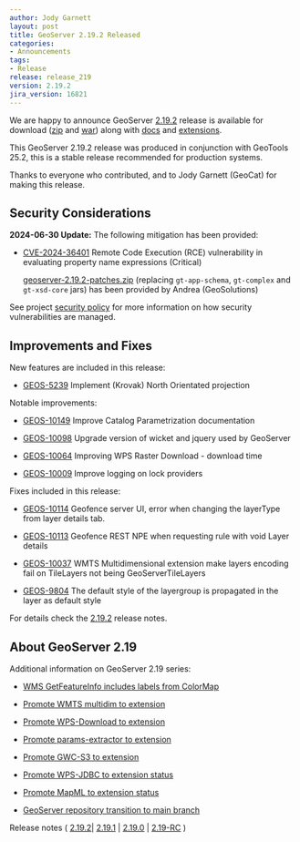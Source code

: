 ```yaml
---
author: Jody Garnett
layout: post
title: GeoServer 2.19.2 Released
categories:
- Announcements
tags:
- Release
release: release_219
version: 2.19.2
jira_version: 16821
---
```


We are happy to announce GeoServer [2.19.2](/release/2.19.2/) release is available for download  ([zip](https://sourceforge.net/projects/geoserver/files/GeoServer/2.19.2/geoserver-2.19.2-bin.zip/download) and [war](https://sourceforge.net/projects/geoserver/files/GeoServer/2.19.2/geoserver-2.19.2-war.zip/download)) along with [docs](https://sourceforge.net/projects/geoserver/files/GeoServer/2.19.2/geoserver-2.19.2-htmldoc.zip/download) and [extensions](https://sourceforge.net/projects/geoserver/files/GeoServer/2.19.2/extensions/).

This GeoServer 2.19.2 release was produced in conjunction with GeoTools 25.2, this is a stable release recommended for production systems.

Thanks to everyone who contributed, and to Jody Garnett (GeoCat) for making this release.

## Security Considerations

**2024-06-30 Update:** The following mitigation has been provided:

* [CVE-2024-36401](https://github.com/geoserver/geoserver/security/advisories/GHSA-6jj6-gm7p-fcvv) Remote Code Execution (RCE) vulnerability in evaluating property name expressions (Critical)

  [geoserver-2.19.2-patches.zip](https://sourceforge.net/projects/geoserver/files/GeoServer/2.19.2/geoserver-2.19.2-patches.zip/download) (replacing `gt-app-schema`, `gt-complex` and `gt-xsd-core` jars) has been provided by Andrea (GeoSolutions)

See project [security policy](https://github.com/geoserver/geoserver/blob/main/SECURITY.md) for more information on how security vulnerabilities are managed.

## Improvements and Fixes

New features are included in this release:

* [GEOS-5239](https://osgeo-org.atlassian.net/browse/GEOS-5239) Implement \(Krovak\) North Orientated projection

Notable improvements:

* [GEOS-10149](https://osgeo-org.atlassian.net/browse/GEOS-10149) Improve Catalog Parametrization documentation

* [GEOS-10098](https://osgeo-org.atlassian.net/browse/GEOS-10098) Upgrade version of wicket and jquery used by GeoServer

* [GEOS-10064](https://osgeo-org.atlassian.net/browse/GEOS-10064) Improving WPS Raster Download - download time

* [GEOS-10009](https://osgeo-org.atlassian.net/browse/GEOS-10009) Improve logging on lock providers

Fixes included in this release:

* [GEOS-10114](https://osgeo-org.atlassian.net/browse/GEOS-10114) Geofence server UI, error when changing the layerType from layer details tab.

* [GEOS-10113](https://osgeo-org.atlassian.net/browse/GEOS-10113) Geofence REST NPE when requesting rule with void Layer details

* [GEOS-10037](https://osgeo-org.atlassian.net/browse/GEOS-10037) WMTS Multidimensional extension make layers encoding fail on TileLayers not being GeoServerTileLayers

* [GEOS-9804](https://osgeo-org.atlassian.net/browse/GEOS-9804) The default style of the layergroup is propagated in the layer as default style


For details check the [2.19.2](https://osgeo-org.atlassian.net/jira/secure/ReleaseNote.jspa?projectId=10000&version=16821) release notes.

## About GeoServer 2.19

Additional information on GeoServer 2.19 series:

* [WMS GetFeatureInfo includes labels from ColorMap ](https://docs.geoserver.org/stable/en/user/tutorials/GetFeatureInfo/raster.html)

* [Promote WMTS multidim to extension](https://github.com/geoserver/geoserver/wiki/GSIP-196)

* [Promote WPS-Download to extension](https://github.com/geoserver/geoserver/wiki/GSIP-195)

* [Promote params-extractor to extension](https://github.com/geoserver/geoserver/wiki/GSIP-194)

* [Promote GWC-S3 to extension](https://github.com/geoserver/geoserver/wiki/GSIP-193)

* [Promote WPS-JDBC to extension status](https://github.com/geoserver/geoserver/wiki/GSIP-197)

* [Promote MapML to extension status](https://github.com/geoserver/geoserver/wiki/GSIP-200)

* [GeoServer repository transition to main branch](main-branch.html)

Release notes ( [2.19.2](https://osgeo-org.atlassian.net/jira/secure/ReleaseNote.jspa?projectId=10000&version=16821)\| [2.19.1](https://osgeo-org.atlassian.net/jira/secure/ReleaseNote.jspa?projectId=10000&version=16816) \| [2.19.0](https://osgeo-org.atlassian.net/jira/secure/ReleaseNote.jspa?projectId=10000&version=16814) \| [2.19-RC](https://osgeo-org.atlassian.net/secure/ReleaseNote.jspa?projectId=10000&version=16766) )

